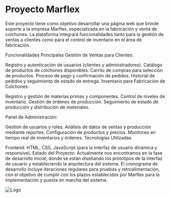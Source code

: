 
# Proyecto Marflex

Este proyecto tiene como objetivo desarrollar una página web que brinde soporte a la empresa Marflex, especializada en la fabricación y venta de colchones. La plataforma integrará funcionalidades tanto para la gestión de ventas a clientes como para el control de inventario en el área de fabricación.

Funcionalidades Principales
Gestión de Ventas para Clientes:

Registro y autenticación de usuarios (clientes y administradores).
Catálogo de productos de colchones disponibles.
Carrito de compras para selección de productos.
Proceso de pago y confirmación de pedidos.
Historial de pedidos y seguimiento de estado de entrega.
Inventario para Fabricación de Colchones:

Registro y gestión de materias primas y componentes.
Control de niveles de inventario.
Gestión de órdenes de producción.
Seguimiento de estado de producción y distribución de materiales.

Panel de Administración:

Gestión de usuarios y roles.
Análisis de datos de ventas y producción mediante reportes.
Configuración de productos y precios.
Monitoreo en tiempo real de inventarios y órdenes.
Tecnologías Utilizadas

Frontend:
HTML, CSS, JavaScript (para la interfaz de usuario dinámica y responsive).
Estado del Proyecto:
Actualmente nos encontramos en la fase de desarrollo inicial, donde se están diseñando los prototipos de la interfaz de usuario y estableciendo la arquitectura del sistema. El cronograma de desarrollo incluye iteraciones regulares para pruebas y retroalimentación, con el objetivo de cumplir con los plazos establecidos por Marflex para la implementación y puesta en marcha del sistema.

![Logo](https://ibb.co/yBsyXvC.png)

